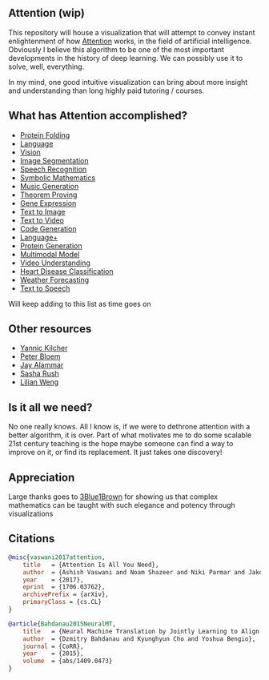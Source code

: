 ## Attention (wip)

This repository will house a visualization that will attempt to convey instant enlightenment of how <a href="https://www.quantamagazine.org/will-transformers-take-over-artificial-intelligence-20220310/">Attention</a> works, in the field of artificial intelligence. Obviously I believe this algorithm to be one of the most important developments in the history of deep learning. We can possibly use it to solve, well, everything.

In my mind, one good intuitive visualization can bring about more insight and understanding than long highly paid tutoring / courses.

## What has Attention accomplished?

- [Protein Folding](https://www.nature.com/articles/s41586-021-03819-2)
- [Language](https://arxiv.org/abs/2005.14165)
- [Vision](https://arxiv.org/abs/2010.11929)
- [Image Segmentation](https://arxiv.org/abs/2005.12872)
- [Speech Recognition](https://arxiv.org/abs/2203.15095)
- [Symbolic Mathematics](https://arxiv.org/abs/1912.01412)
- [Music Generation](https://openai.com/blog/musenet/)
- [Theorem Proving](https://arxiv.org/abs/2009.03393)
- [Gene Expression](https://www.nature.com/articles/s41592-021-01252-x)
- [Text to Image](https://openai.com/blog/dall-e/)
- [Text to Video](https://arxiv.org/abs/2111.12417)
- [Code Generation](https://www.deepmind.com/blog/competitive-programming-with-alphacode)
- [Language+](https://arxiv.org/abs/2204.02311)
- [Protein Generation](https://arxiv.org/abs/2004.03497)
- [Multimodal Model](https://arxiv.org/abs/2111.12993)
- [Video Understanding](https://ai.facebook.com/blog/timesformer-a-new-architecture-for-video-understanding/)
- [Heart Disease Classification](https://bmcmedinformdecismak.biomedcentral.com/articles/10.1186/s12911-021-01546-2)
- [Weather Forecasting](https://ai.googleblog.com/2020/03/a-neural-weather-model-for-eight-hour.html)
- [Text to Speech](https://github.com/neonbjb/tortoise-tts)

Will keep adding to this list as time goes on

## Other resources

- [Yannic Kilcher](https://www.youtube.com/watch?v=iDulhoQ2pro)
- [Peter Bloem](http://peterbloem.nl/blog/transformers)
- [Jay Alammar](http://jalammar.github.io/illustrated-transformer/)
- [Sasha Rush](https://nlp.seas.harvard.edu/2018/04/03/attention.html)
- [Lilian Weng](https://lilianweng.github.io/posts/2018-06-24-attention/)

## Is it all we need?

No one really knows. All I know is, if we were to dethrone attention with a better algorithm, it is over. Part of what motivates me to do some scalable 21st century teaching is the hope maybe someone can find a way to improve on it, or find its replacement. It just takes one discovery!

## Appreciation

Large thanks goes to <a href="https://www.youtube.com/channel/UCYO_jab_esuFRV4b17AJtAw">3Blue1Brown</a> for showing us that complex mathematics can be taught with such elegance and potency through visualizations

## Citations

```bibtex
@misc{vaswani2017attention,
    title   = {Attention Is All You Need},
    author  = {Ashish Vaswani and Noam Shazeer and Niki Parmar and Jakob Uszkoreit and Llion Jones and Aidan N. Gomez and Lukasz Kaiser and Illia Polosukhin},
    year    = {2017},
    eprint  = {1706.03762},
    archivePrefix = {arXiv},
    primaryClass = {cs.CL}
}
```

```bibtex
@article{Bahdanau2015NeuralMT,
    title   = {Neural Machine Translation by Jointly Learning to Align and Translate},
    author  = {Dzmitry Bahdanau and Kyunghyun Cho and Yoshua Bengio},
    journal = {CoRR},
    year    = {2015},
    volume  = {abs/1409.0473}
}
```

